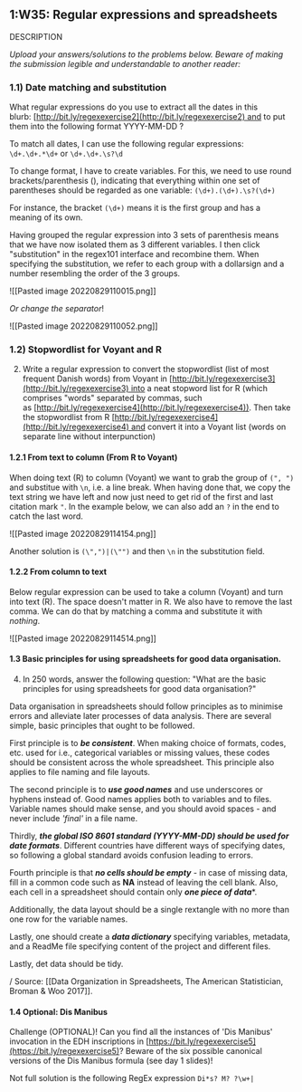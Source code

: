 ## 1:W35: Regular expressions and spreadsheets

DESCRIPTION

*Upload your answers/solutions to the problems below. Beware of making the submission legible and understandable to another reader:*

### 1.1) Date matching and substitution

What regular expressions do you use to extract all the dates in this blurb: [http://bit.ly/regexexercise2](http://bit.ly/regexexercise2) and to put them into the following format YYYY-MM-DD ?

To match all dates, I can use the following regular expressions: ```\d+.\d+.*\d+```  or ```\d+.\d+.\s?\d```

To change format, I have to create variables. For this, we need to use round brackets/parenthesis (), indicating that everything within one set of parentheses should be regarded as one variable: ```(\d+).(\d+).\s?(\d+)```

For instance, the bracket ```(\d+)``` means it is the first group and has a meaning of its own. 

Having grouped the regular expression into 3 sets of parenthesis means that we have now isolated them as 3 different variables. I then click "substitution" in the regex101 interface and recombine them. When specifying the substitution, we refer to each group with a dollarsign and a number resembling the order of the 3 groups. 

![[Pasted image 20220829110015.png]]

*Or change the separator*!

![[Pasted image 20220829110052.png]]



### 1.2) Stopwordlist for Voyant and R
2.  Write a regular expression to convert the stopwordlist (list of most frequent Danish words) from Voyant in [http://bit.ly/regexexercise3](http://bit.ly/regexexercise3) into a neat stopword list for R (which comprises "words" separated by commas, such as [http://bit.ly/regexexercise4](http://bit.ly/regexexercise4)). Then take the stopwordlist from R [http://bit.ly/regexexercise4](http://bit.ly/regexexercise4) and convert it into a Voyant list (words on separate line without interpunction)


#### 1.2.1 From text to column (From R to Voyant)
When doing text (R) to column (Voyant) we want to grab the group of ```(", ")``` and substitue with ```\n```, i.e. a line break. When having done that, we copy the text string we have left and now just need to get rid of the first and last citation mark ```"```. In the example below, we can also add an ```?``` in the end to catch the last word.  

![[Pasted image 20220829114154.png]] 

Another solution is ```(\",")|(\"")``` and then ```\n``` in the substitution field. 


#### 1.2.2 From column to text 
Below regular expression can be used to take a column (Voyant) and turn into text (R). The space doesn't matter in R. We also have to remove the last comma. We can do that by matching a comma and substitute it with *nothing*. 

![[Pasted image 20220829114514.png]]



#### 1.3 Basic principles for using spreadsheets for good data organisation. 
4.  In 250 words, answer the following question: "What are the basic principles for using spreadsheets for good data organisation?"

Data organisation in spreadsheets should follow principles as to minimise errors and alleviate later processes of data analysis. There are several simple, basic principles that ought to be followed.

First principle is to ***be consistent***. When making choice of formats, codes, etc. used for i.e., categorical variables or missing values, these codes should be consistent across the whole spreadsheet. This principle also applies to file naming and file layouts.

The second principle is to ***use good names*** and use underscores or hyphens instead of. Good names applies both to variables and to files. Variable names should make sense, and you should avoid spaces - and never include *'final'* in a file name.

Thirdly, ***the global ISO 8601 standard (YYYY-MM-DD) should be used for date formats***. Different countries have different ways of specifying dates, so following a global standard avoids confusion leading to errors.

Fourth principle is that ***no cells should be empty*** - in case of missing data, fill in a common code such as **NA** instead of leaving the cell blank. Also, each cell in a spreadsheet should contain only ***one piece of data****.

Additionally, the data layout should be a single rextangle with no more than one row for the variable names.

Lastly, one should create a ***data dictionary*** specifying variables, metadata, and a ReadMe file specifying content of the project and different files.

Lastly, det data should be tidy. 

/ Source: [[Data Organization in Spreadsheets, The American Statistician, Broman & Woo 2017]]. 



#### 1.4 Optional: Dis Manibus
Challenge (OPTIONAL)! Can you find all the instances of 'Dis Manibus' invocation in the EDH inscriptions in [https://bit.ly/regexexercise5](https://bit.ly/regexexercise5)? Beware of the six possible canonical versions of the Dis Manibus formula (see day 1 slides)!

Not full solution is the following RegEx expression ```Di*s? M? ?\w+| ```



